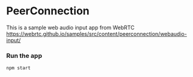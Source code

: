 # PeerConnection #

This is a sample web audio input app from WebRTC
https://webrtc.github.io/samples/src/content/peerconnection/webaudio-input/

### Run the app
```bash
npm start
```
